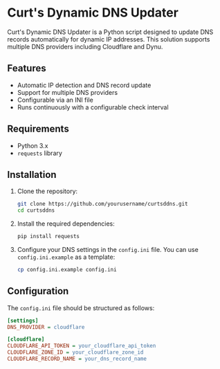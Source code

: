 # Curt's Dynamic DNS Updater

Curt's Dynamic DNS Updater is a Python script designed to update DNS records automatically for dynamic IP addresses. This solution supports multiple DNS providers including Cloudflare and Dynu.

## Features

- Automatic IP detection and DNS record update
- Support for multiple DNS providers
- Configurable via an INI file
- Runs continuously with a configurable check interval

## Requirements

- Python 3.x
- `requests` library

## Installation

1. Clone the repository:
    ```sh
    git clone https://github.com/yourusername/curtsddns.git
    cd curtsddns
    ```

2. Install the required dependencies:
    ```sh
    pip install requests
    ```

3. Configure your DNS settings in the `config.ini` file. You can use `config.ini.example` as a template:
    ```sh
    cp config.ini.example config.ini
    ```

## Configuration

The `config.ini` file should be structured as follows:

```ini
[settings]
DNS_PROVIDER = cloudflare

[cloudflare]
CLOUDFLARE_API_TOKEN = your_cloudflare_api_token
CLOUDFLARE_ZONE_ID = your_cloudflare_zone_id
CLOUDFLARE_RECORD_NAME = your_dns_record_name
